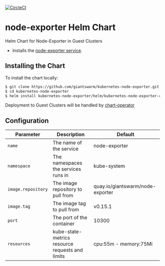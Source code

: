 [![CircleCI](https://circleci.com/gh/giantswarm/kubernetes-node-exporter.svg?style=svg&circle-token=0a5aafcebabaed6f39a57293a96427f907674276)](https://circleci.com/gh/giantswarm/kubernetes-node-exporter)

# node-exporter Helm Chart
Helm Chart for Node-Exporter in Guest Clusters 

* Installs the [node-exporter service](https://github.com/prometheus/node_exporter).

## Installing the Chart

To install the chart locally:

```bash
$ git clone https://github.com/giantswarm/kubernetes-node-exporter.git
$ cd kubernetes-node-exporter
$ helm install kubernetes-node-exporter/helm/kubernetes-node-exporter-chart
```

Deployment to Guest Clusters will be handled by [chart-operator](https://github.com/giantswarm/chart-operator)

## Configuration

| Parameter          | Description                                     | Default                          |
|--------------------|-------------------------------------------------|----------------------------------|
| `name`             | The name of the service                         | node-exporter                    |
| `namespace`        | The namespaces the services runs in             | kube-system                      |
| `image.repository` | The image repository to pull from               | quay.io/giantswarm/node-exporter |
| `image.tag`        | The image tag to pull from                      | v0.15.1                          |
| `port`             | The port of the container                       | 10300                            |
| `resources`        | kube-state-metrics resource requests and limits | cpu:55m  - memory:75Mi           |

